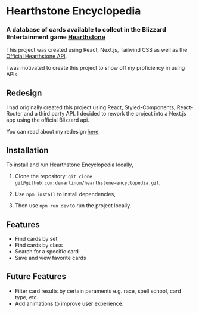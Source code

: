 # Hearthstone Encyclopedia

### A database of cards available to collect in the Blizzard Entertainment game [Hearthstone](https://hearthstone.blizzard.com/en-us)

This project was created using React, Next.js, Tailwind CSS as well as the [Official Hearthstone API](https://develop.battle.net/).

I was motivated to create this project to show off my proficiency in using APIs.

## Redesign

I had originally created this project using React, Styled-Components, React-Router and a third party API. I decided to rework the project into a Next.js app using the official Blizzard api.

You can read about my redesign [here](https://medium.com/@demartinom/hearthstone-encyclopedia-rework-85ac7da935e9)

## Installation

To install and run Hearthstone Encyclopedia locally,

1. Clone the repository: `git clone git@github.com:demartinom/hearthstone-encyclopedia.git`,

2. Use `npm install` to install dependencies,

3. Then use `npm run dev` to run the project locally.

## Features

- Find cards by set
- Find cards by class
- Search for a specific card
- Save and view favorite cards

## Future Features

- Filter card results by certain paraments e.g. race, spell school, card type, etc.
- Add animations to improve user experience.
